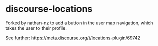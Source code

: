 # discourse-locations

Forked by nathan-nz to add a button in the user map navigation, which takes the user to their profile.

See further: https://meta.discourse.org/t/locations-plugin/69742
